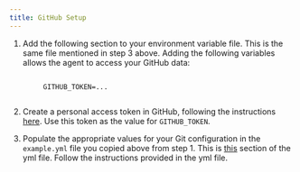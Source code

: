 ```yaml
---
title: GitHub Setup
---
```


1. Add the following section to your environment variable file. This is the same file mentioned in step 3 above. Adding the following variables allows the agent to access your GitHub data:
    <p class="code-block"><code>
        GITHUB_TOKEN=...
    </code></p>

2. Create a personal access token in GitHub, following the instructions [here](https://docs.github.com/en/github/authenticating-to-github/keeping-your-account-and-data-secure/creating-a-personal-access-token). Use this token as the value for `GITHUB_TOKEN`.

3. Populate the appropriate values for your Git configuration in the `example.yml` file you copied above from step 1. This is [this](https://github.com/Jellyfish-AI/jf_agent/blob/master/example.yml#L114-L211) section of the yml file. Follow the instructions provided in the yml file.

